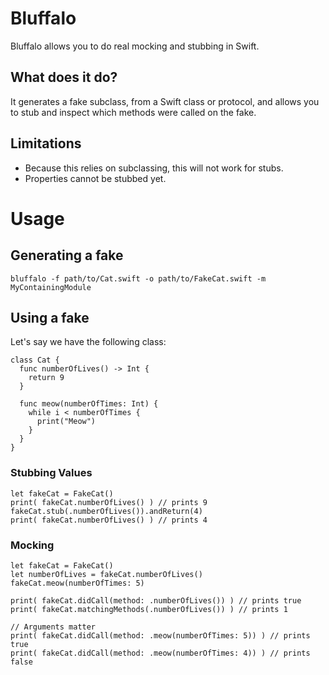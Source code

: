 # Bluffalo

Bluffalo allows you to do real mocking and stubbing in Swift.

## What does it do?

It generates a fake subclass, from a Swift class or protocol, and allows you to stub and inspect which methods were called on the fake.

## Limitations

- Because this relies on subclassing, this will not work for stubs.
- Properties cannot be stubbed yet.

# Usage

## Generating a fake

```
bluffalo -f path/to/Cat.swift -o path/to/FakeCat.swift -m MyContainingModule
```

## Using a fake

Let's say we have the following class:

```
class Cat {
  func numberOfLives() -> Int {
    return 9
  }

  func meow(numberOfTimes: Int) {
    while i < numberOfTimes {
      print("Meow")
    }
  }
}
```

### Stubbing Values

```
let fakeCat = FakeCat()
print( fakeCat.numberOfLives() ) // prints 9
fakeCat.stub(.numberOfLives()).andReturn(4)
print( fakeCat.numberOfLives() ) // prints 4
```

### Mocking

```
let fakeCat = FakeCat()
let numberOfLives = fakeCat.numberOfLives()
fakeCat.meow(numberOfTimes: 5)

print( fakeCat.didCall(method: .numberOfLives()) ) // prints true
print( fakeCat.matchingMethods(.numberOfLives()) ) // prints 1

// Arguments matter
print( fakeCat.didCall(method: .meow(numberOfTimes: 5)) ) // prints true
print( fakeCat.didCall(method: .meow(numberOfTimes: 4)) ) // prints false
```
